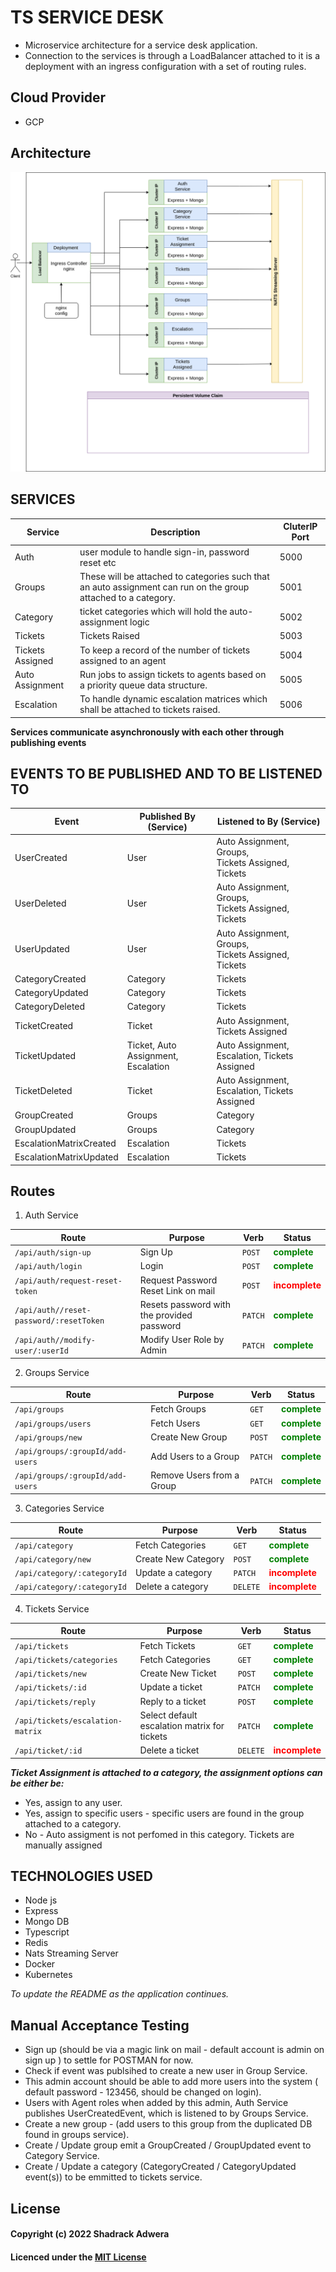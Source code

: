 # TS SERVICE DESK

- Microservice architecture for a service desk application.
- Connection to the services is through a LoadBalancer attached to it is a deployment with an ingress configuration with a set of routing rules.

## Cloud Provider

- GCP

## Architecture

![architecture](./service-desk.drawio.png)

## SERVICES

| Service          | Description                                                                                                    | CluterIP Port |
| ---------------- | -------------------------------------------------------------------------------------------------------------- | ------------- |
| Auth             | user module to handle sign-in, password reset etc                                                              | 5000          |
| Groups           | These will be attached to categories such that an auto assignment can run on the group attached to a category. | 5001          |
| Category         | ticket categories which will hold the auto-assignment logic                                                    | 5002          |
| Tickets          | Tickets Raised                                                                                                 | 5003          |
| Tickets Assigned | To keep a record of the number of tickets assigned to an agent                                                 | 5004          |
| Auto Assignment  | Run jobs to assign tickets to agents based on a priority queue data structure.                                 | 5005          |
| Escalation       | To handle dynamic escalation matrices which shall be attached to tickets raised.                               | 5006          |

**Services communicate asynchronously with each other through publishing events**

## EVENTS TO BE PUBLISHED AND TO BE LISTENED TO

| Event                   | Published By (Service)                    | Listened to By (Service)                                 |
| ----------------------- | ----------------------------------------- | -------------------------------------------------------- |
| UserCreated             | User                                      | Auto Assignment, Groups,<br /> Tickets Assigned, Tickets |
| UserDeleted             | User                                      | Auto Assignment, Groups,<br /> Tickets Assigned, Tickets |
| UserUpdated             | User                                      | Auto Assignment, Groups,<br /> Tickets Assigned, Tickets |
| CategoryCreated         | Category                                  | Tickets                                                  |
| CategoryUpdated         | Category                                  | Tickets                                                  |
| CategoryDeleted         | Category                                  | Tickets                                                  |
| TicketCreated           | Ticket                                    | Auto Assignment, Tickets Assigned                        |
| TicketUpdated           | Ticket, Auto Assignment,<br /> Escalation | Auto Assignment,<br /> Escalation, Tickets Assigned      |
| TicketDeleted           | Ticket                                    | Auto Assignment,<br /> Escalation, Tickets Assigned      |
| GroupCreated            | Groups                                    | Category                                                 |
| GroupUpdated            | Groups                                    | Category                                                 |
| EscalationMatrixCreated | Escalation                                | Tickets                                                  |
| EscalationMatrixUpdated | Escalation                                | Tickets                                                  |

## Routes

1. Auth Service

| Route                                              | Purpose                                    | Verb        | Status                                                      |
| -------------------------------------------------- | ------------------------------------------ | ----------- | ----------------------------------------------------------- |
| <code>/api/auth/sign-up</code>                     | Sign Up                                    | <code>POST  | <span style="color:green; font-weight:bold">complete</span> |
| <code>/api/auth/login</code>                       | Login                                      | <code>POST  | <span style="color:green; font-weight:bold">complete</span> |
| <code>/api/auth/request-reset-token</code>         | Request Password Reset Link on mail        | <code>POST  | <span style="color:red; font-weight:bold">incomplete</span> |
| <code>/api/auth//reset-password/:resetToken</code> | Resets password with the provided password | <code>PATCH | <span style="color:green; font-weight:bold">complete</span> |
| <code>/api/auth//modify-user/:userId</code>        | Modify User Role by Admin                  | <code>PATCH | <span style="color:green; font-weight:bold">complete</span> |

2. Groups Service

| Route                                       | Purpose                   | Verb        | Status                                                      |
| ------------------------------------------- | ------------------------- | ----------- | ----------------------------------------------------------- |
| <code>/api/groups</code>                    | Fetch Groups              | <code>GET   | <span style="color:green; font-weight:bold">complete</span> |
| <code>/api/groups/users                     | Fetch Users               | <code>GET   | <span style="color:green; font-weight:bold">complete</span> |
| <code>/api/groups/new</code>                | Create New Group          | <code>POST  | <span style="color:green; font-weight:bold">complete</span> |
| <code>/api/groups/:groupId/add-users</code> | Add Users to a Group      | <code>PATCH | <span style="color:green; font-weight:bold">complete</span> |
| <code>/api/groups/:groupId/add-users</code> | Remove Users from a Group | <code>PATCH | <span style="color:green; font-weight:bold">complete</span> |

3. Categories Service

| Route                                  | Purpose             | Verb         | Status                                                      |
| -------------------------------------- | ------------------- | ------------ | ----------------------------------------------------------- |
| <code>/api/category</code>             | Fetch Categories    | <code>GET    | <span style="color:green; font-weight:bold">complete</span> |
| <code>/api/category/new</code>         | Create New Category | <code>POST   | <span style="color:green; font-weight:bold">complete</span> |
| <code>/api/category/:categoryId</code> | Update a category   | <code>PATCH  | <span style="color:red; font-weight:bold">incomplete</span> |
| <code>/api/category/:categoryId</code> | Delete a category   | <code>DELETE | <span style="color:red; font-weight:bold">incomplete</span> |

4. Tickets Service

| Route                                       | Purpose                                      | Verb         | Status                                                      |
| ------------------------------------------- | -------------------------------------------- | ------------ | ----------------------------------------------------------- |
| <code>/api/tickets</code>                   | Fetch Tickets                                | <code>GET    | <span style="color:green; font-weight:bold">complete</span> |
| <code>/api/tickets/categories</code>        | Fetch Categories                             | <code>GET    | <span style="color:green; font-weight:bold">complete</span> |
| <code>/api/tickets/new</code>               | Create New Ticket                            | <code>POST   | <span style="color:green; font-weight:bold">complete</span> |
| <code>/api/tickets/:id</code>               | Update a ticket                              | <code>PATCH  | <span style="color:green; font-weight:bold">complete</span> |
| <code>/api/tickets/reply</code>             | Reply to a ticket                            | <code>POST   | <span style="color:green; font-weight:bold">complete</span> |
| <code>/api/tickets/escalation-matrix</code> | Select default escalation matrix for tickets | <code>PATCH  | <span style="color:green; font-weight:bold">complete</span> |
| <code>/api/ticket/:id</code>                | Delete a ticket                              | <code>DELETE | <span style="color:red; font-weight:bold">incomplete</span> |

**_Ticket Assignment is attached to a category, the assignment options can be either be:_**

- Yes, assign to any user.
- Yes, assign to specific users - specific users are found in the group attached to a category.
- No - Auto assigment is not perfomed in this category. Tickets are manually assigned

## TECHNOLOGIES USED

- Node js
- Express
- Mongo DB
- Typescript
- Redis
- Nats Streaming Server
- Docker
- Kubernetes

_To update the README as the application continues._

## Manual Acceptance Testing

- Sign up (should be via a magic link on mail - default account is admin on sign up ) to settle for POSTMAN for now.
- Check if event was publsihed to create a new user in Group Service.
- This admin account should be able to add more users into the system ( default password - 123456, should be changed on login).
- Users with Agent roles when added by this admin, Auth Service publishes UserCreatedEvent, which is listened to by Groups Service.
- Create a new group - (add users to this group from the duplicated DB found in groups service).
- Create / Update group emit a GroupCreated / GroupUpdated event to Category Service.
- Create / Update a category (CategoryCreated / CategoryUpdated event(s)) to be emmitted to tickets service.

## License

#### Copyright (c) 2022 Shadrack Adwera

#### Licenced under the [MIT License](LICENCE)
